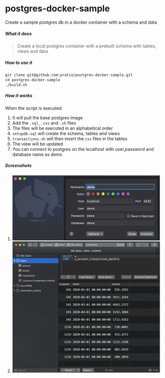 # postgres-docker-sample
Create a sample postgres db in a docker container with a schema and data

##### What it does

> Create a local postgres container with a prebuilt schema with tables, views and data

##### How to use it

```
git clone git@github.com:pratio/postgres-docker-sample.git
cd postgres-docker-sample
./build.sh
```

##### How it works

When the script is executed
1. It will pull the base postgres image
2. Add the `.sql`, `.csv` and `.sh` files
3. The files will be executed in an alphabetical order
4. `setupdb.sql` will create the schema, tables and views
5. `transactions.sh` will then insert the `csv` files in the tables
6. The view will be updated
7. You can connect to postgres on the localhost with user,password and database name as demo


##### Screenshots
1. ![connect to the database](https://github.com/pratio/postgres-docker-sample/blob/master/connect.png)
2. ![select from view](https://github.com/pratio/postgres-docker-sample/blob/master/view.png)

